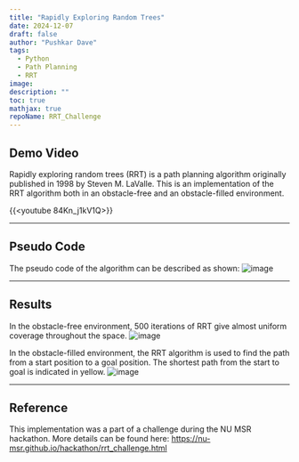 ```yaml
---
title: "Rapidly Exploring Random Trees"
date: 2024-12-07
draft: false
author: "Pushkar Dave"
tags:
  - Python 
  - Path Planning
  - RRT
image: 
description: ""
toc: true
mathjax: true
repoName: RRT_Challenge
---
```


## Demo Video
Rapidly exploring random trees (RRT) is a path planning algorithm originally published in 1998 by Steven M. LaValle.
This is an implementation of the RRT algorithm both in an obstacle-free and an obstacle-filled environment.

{{<youtube 84Kn_j1kV1Q>}}

---
## Pseudo Code
The pseudo code of the algorithm can be described as shown: 
![image](/images/projects/rrt/rrt-algorithm.png)

---
## Results
In the obstacle-free environment, 500 iterations of RRT give almost uniform coverage throughout the space.
![image](/images/projects/rrt/basic-rrt.png)

In the obstacle-filled environment, the RRT algorithm is used to find the path from a start position to a goal position. The shortest path from the start to goal is indicated in yellow.
![image](/images/projects/rrt/collision-rrt.png)

---
## Reference
This implementation was a part of a challenge during the NU MSR hackathon. More details can be found here: https://nu-msr.github.io/hackathon/rrt_challenge.html